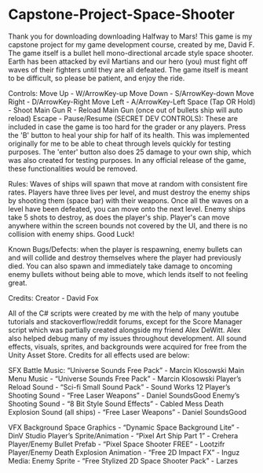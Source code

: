# Capstone-Project-Space-Shooter
Thank you for downloading downloading Halfway to Mars!
This game is my capstone project for my game development course, created by me,
David F. The game itself is a bullet hell mono-directional arcade style space
shooter. Earth has been attacked by evil Martians and our hero (you) must fight
off waves of their fighters until they are all defeated. The game itself is
meant to be difficult, so please be patient, and enjoy the ride.

Controls:
Move Up - W/ArrowKey-up
Move Down - S/ArrowKey-down
Move Right - D/ArrowKey-Right
Move Left - A/ArrowKey-Left
Space (Tap OR Hold) - Shoot Main Gun
R - Reload Main Gun (once out of bullets ship will auto reload)
Escape - Pause/Resume
(SECRET DEV CONTROLS):
These are included in case the game is too hard for the grader or any players.
Press the 'B' button to heal your ship for half of its health. This was implemented
originally for me to be able to cheat through levels quickly for testing purposes.
The 'enter' button also does 25 damage to your own ship, which was also created
for testing purposes. In any official release of the game, these functionalities
would be removed.

Rules:
Waves of ships will spawn that move at random with consistent fire rates. Players
have three lives per level, and must destroy the enemy ships by shooting them (space bar)
with their weapons. Once all the waves on a level have been defeated, you can move
onto the next level. Enemy ships take 5 shots to destroy, as does the player's
ship. Player's can move anywhere within the screen bounds not covered by the UI,
and there is no collision with enemy ships. Good Luck!

Known Bugs/Defects:
when the player is respawning, enemy bullets can and will collide and destroy
themselves where the player had previously died. You can also spawn and immediately
take damage to oncoming enemy bullets without being able to move, which lends itself
to not feeling great.


Credits:
Creator - David Fox

All of the C# scripts were created by me with the help of many youtube tutorials and stackoverflow/reddit forums, except for the Score Manager script which was partially created alongside my friend Alex DeWitt. Alex also helped debug many of my issues throughout development.  All sound effects, visuals, sprites, and backgrounds were acquired for free from the Unity Asset Store. Credits for all effects used are below:

SFX
Battle Music: “Universe Sounds Free Pack” - Marcin Klosowski
Main Menu Music - “Universe Sounds Free Pack” - Marcin Klosowski
Player’s Reload Sound - “Sci-fi Small Sound Pack” - Sound Works 12
Player’s Shooting Sound - “Free Laser Weapons” - Daniel SoundsGood
Enemy’s Shooting Sound - “8 Bit Style Sound Effects” - Cabled Mess
Death Explosion Sound (all ships)  - “Free Laser Weapons” - Daniel SoundsGood

VFX
Background Space Graphics - “Dynamic Space Background Lite” - DinV Studio
Player’s Sprite/Animation - “Pixel Art Ship Part 1” - Crehera
Player/Enemy Bullet Prefab - “Pixel Space Shooter FREE” - Lootzifr
Player/Enemy Death Explosion Animation - “Free 2D Impact FX” - Inguz Media:
Enemy Sprite -  “Free Stylized 2D Space Shooter Pack” - Larzes
